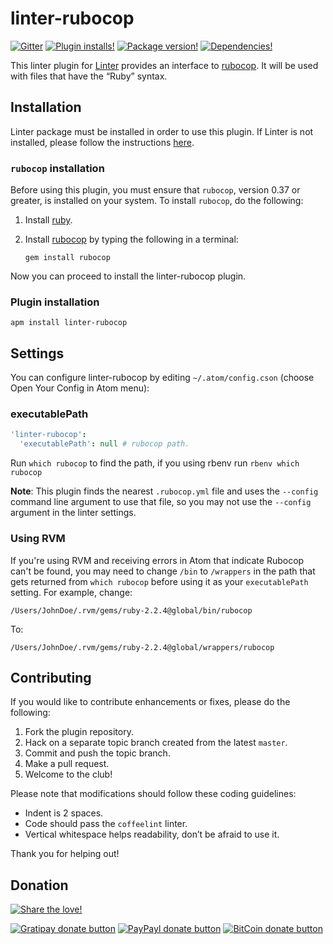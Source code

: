# linter-rubocop

[![Gitter](https://img.shields.io/badge/gitter-join%20chat-1dce73.svg?style=flat)](https://gitter.im/AtomLinter/Linter?utm_source=badge&utm_medium=badge&utm_campaign=pr-badge&utm_content=badge)
[![Plugin installs!](https://img.shields.io/apm/dm/linter-rubocop.svg)](https://atom.io/packages/linter-rubocop)
[![Package version!](https://img.shields.io/apm/v/linter-rubocop.svg?style=flat)](https://atom.io/packages/linter-rubocop)
[![Dependencies!](https://david-dm.org/AtomLinter/Linter.svg)](https://david-dm.org/AtomLinter/linter-rubocop)

This linter plugin for [Linter](https://github.com/AtomLinter/Linter) provides
an interface to [rubocop](https://github.com/bbatsov/rubocop). It will be used
with files that have the “Ruby” syntax.

## Installation

Linter package must be installed in order to use this plugin. If Linter is not
installed, please follow the instructions [here](https://github.com/AtomLinter/Linter).

### `rubocop` installation

Before using this plugin, you must ensure that `rubocop`, version 0.37 or
greater, is installed on your system. To install `rubocop`, do the following:

1.  Install [ruby](https://www.ruby-lang.org/).

2.  Install [rubocop](https://github.com/bbatsov/rubocop) by typing the
    following in a terminal:

    ```shell
    gem install rubocop
    ```

Now you can proceed to install the linter-rubocop plugin.

### Plugin installation

```shell
apm install linter-rubocop
```

## Settings

You can configure linter-rubocop by editing `~/.atom/config.cson`
(choose Open Your Config in Atom menu):

### executablePath

```cson
'linter-rubocop':
  'executablePath': null # rubocop path.
```

Run `which rubocop` to find the path, if you using rbenv run
`rbenv which rubocop`

**Note**: This plugin finds the nearest `.rubocop.yml` file and uses the
`--config` command line argument to use that file, so you may not use the
`--config` argument in the linter settings.

### Using RVM

If you're using RVM and receiving errors in Atom that indicate Rubocop can't be
found, you may need to change `/bin` to `/wrappers` in the path that gets
returned from `which rubocop` before using it as your `executablePath` setting.
For example, change:

```text
/Users/JohnDoe/.rvm/gems/ruby-2.2.4@global/bin/rubocop
```

To:

```text
/Users/JohnDoe/.rvm/gems/ruby-2.2.4@global/wrappers/rubocop
```

## Contributing

If you would like to contribute enhancements or fixes, please do the following:

1.  Fork the plugin repository.
2.  Hack on a separate topic branch created from the latest `master`.
3.  Commit and push the topic branch.
4.  Make a pull request.
5.  Welcome to the club!

Please note that modifications should follow these coding guidelines:

-   Indent is 2 spaces.
-   Code should pass the `coffeelint` linter.
-   Vertical whitespace helps readability, don’t be afraid to use it.

Thank you for helping out!

## Donation

[![Share the love!](https://s3-eu-west-1.amazonaws.com/atom-linter/we-need-your-help.png?style=flat)](https://www.paypal.com/cgi-bin/webscr?cmd=_s-xclick&hosted_button_id=KXUYS4ARNHCN8 "Share the love")

[![Gratipay donate button](https://img.shields.io/gratipay/hd-deman.svg?style=flat)](https://www.gratipay.com/hd-deman/ "Donate weekly to this project using Gratipay")
[![PayPayl donate button](https://img.shields.io/badge/paypal-donate-yellow.svg?style=flat)](https://www.paypal.com/cgi-bin/webscr?cmd=_s-xclick&hosted_button_id=KXUYS4ARNHCN8 "Donate once-off to this project using Paypal")
[![BitCoin donate button](https://img.shields.io/badge/bitcoin-donate-yellow.svg?style=flat)](https://www.coinbase.com/checkouts/2945dab392cb1cefbb7097e4cd17a603 "Donate once-off to this project using BitCoin")
